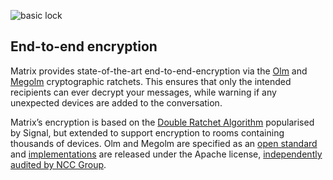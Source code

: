 <div>

![basic lock](assets/basic_lock.svg)

## End-to-end encryption

</div>

Matrix provides state-of-the-art end-to-end-encryption via the [Olm](https://gitlab.matrix.org/matrix-org/olm/blob/master/docs/olm.md) and [Megolm](https://gitlab.matrix.org/matrix-org/olm/blob/master/docs/megolm.md) cryptographic ratchets.
This ensures that only the intended recipients can ever decrypt your messages,
while warning if any unexpected devices are added to the conversation.

Matrix’s encryption is based on the [Double Ratchet Algorithm](https://signal.org/docs/specifications/doubleratchet/) popularised by Signal,
but extended to support encryption to rooms containing thousands of devices.
Olm and Megolm are specified as an [open standard](https://gitlab.matrix.org/matrix-org/olm/blob/master/docs/) and [implementations](https://gitlab.matrix.org/matrix-org/olm/) are released under the Apache license, [independently audited by NCC Group](/blog/2016/11/21/matrixs-olm-end-to-end-encryption-security-assessment-released-and-implemented-cross-platform-on-riot-at-last).